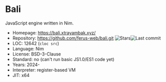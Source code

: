 # Bali

JavaScript engine written in Nim.

* Homepage:    https://bali.xtrayambak.xyz/
* Repository:  https://github.com/ferus-web/bali.git <span class="shields"><img src="https://img.shields.io/github/stars/ferus-web/bali?label=&style=flat-square" alt="Stars" title="Stars"><img src="https://img.shields.io/github/last-commit/ferus-web/bali?label=&style=flat-square" alt="Last commit" title="Last commit"></span>
* LOC:         12642 (`cloc src`)
* Language:    Nim
* License:     BSD-3-Clause
* Standard:    no (can't run basic JS1.0/ES1 code yet)
* Years:       2024-
* Interpreter: register-based VM
* JIT:         x64

